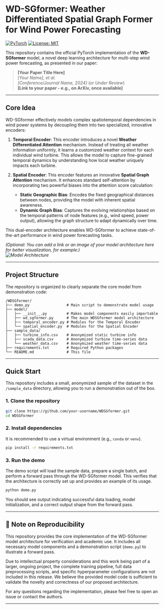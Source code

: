 
# WD-SGformer: Weather Differentiated Spatial Graph Former for Wind Power Forecasting

[![PyTorch](https://img.shields.io/badge/PyTorch-EE4C2C?style=for-the-badge&logo=pytorch&logoColor=white)](https://pytorch.org/)
[![License: MIT](https://img.shields.io/badge/License-MIT-yellow.svg?style=for-the-badge)](https://opensource.org/licenses/MIT)

This repository contains the official PyTorch implementation of the **WD-SGformer** model, a novel deep learning architecture for multi-step wind power forecasting, as presented in our paper:

> **[Your Paper Title Here]**  
> *[Your Name], et al.*  
> *[Conference/Journal Name, 2024]* (or *Under Review*)  
> **[Link to your paper - e.g., on ArXiv, once available]**

---

## Core Idea

WD-SGformer effectively models complex spatiotemporal dependencies in wind power systems by decoupling them into two specialized, innovative encoders:

1.  **Temporal Encoder**: This encoder introduces a novel **Weather Differentiated Attention** mechanism. Instead of treating all weather information uniformly, it learns a customized weather context for each individual wind turbine. This allows the model to capture fine-grained temporal dynamics by understanding how local weather uniquely impacts each turbine.

2.  **Spatial Encoder**: This encoder features an innovative **Spatial Graph Attention** mechanism. It enhances standard self-attention by incorporating two powerful biases into the attention score calculation:
    *   **Static Geographic Bias**: Encodes the fixed geographical distances between nodes, providing the model with inherent spatial awareness.
    *   **Dynamic Graph Bias**: Captures the evolving relationships based on the temporal patterns of node features (e.g., wind speed, power output), allowing the graph structure to adapt dynamically over time.

This dual-encoder architecture enables WD-SGformer to achieve state-of-the-art performance in wind power forecasting tasks.

*(Optional: You can add a link or an image of your model architecture here for better visualization, for example:)*  
*![Model Architecture](path/to/your/architecture_diagram.png)*

---

## Project Structure

The repository is organized to clearly separate the core model from demonstration code:

```
/WDSGformer/
├── demo.py                 # Main script to demonstrate model usage
├── model/
│   ├── __init__.py         # Makes model components easily importable
│   ├── wd_sgformer.py      # The main WDSGformer model architecture
│   ├── temporal_encoder.py # Modules for the Temporal Encoder
│   └── spatial_encoder.py  # Modules for the Spatial Encoder
├── sample_data/
│   ├── turbine_info.csv    # Anonymized static turbine info
│   ├── scada_data.csv      # Anonymized turbine time-series data
│   └── weather_data.csv    # Anonymized weather time-series data
├── requirements.txt        # Required Python packages
└── README.md               # This file
```

---

## Quick Start

This repository includes a small, anonymized sample of the dataset in the `/sample_data` directory, allowing you to run a demonstration out of the box.

### 1. Clone the repository

```bash
git clone https://github.com/your-username/WDSGformer.git
cd WDSGformer
```

### 2. Install dependencies

It is recommended to use a virtual environment (e.g., `conda` or `venv`).

```bash
pip install -r requirements.txt
```

### 3. Run the demo

The demo script will load the sample data, prepare a single batch, and perform a forward pass through the WD-SGformer model. This verifies that the architecture is correctly set up and provides an example of its usage.

```bash
python demo.py
```

You should see output indicating successful data loading, model initialization, and a correct output shape from the forward pass.

---

## 📖 Note on Reproducibility

This repository provides the core implementation of the WD-SGformer model architecture for verification and academic use. It includes all necessary model components and a demonstration script (`demo.py`) to illustrate a forward pass.

Due to intellectual property considerations and this work being part of a larger, ongoing project, the complete training pipeline, full data preprocessing scripts, and specific hyperparameter configurations are not included in this release. We believe the provided model code is sufficient to validate the novelty and correctness of our proposed architecture.

For any questions regarding the implementation, please feel free to open an issue or contact the authors.

---
